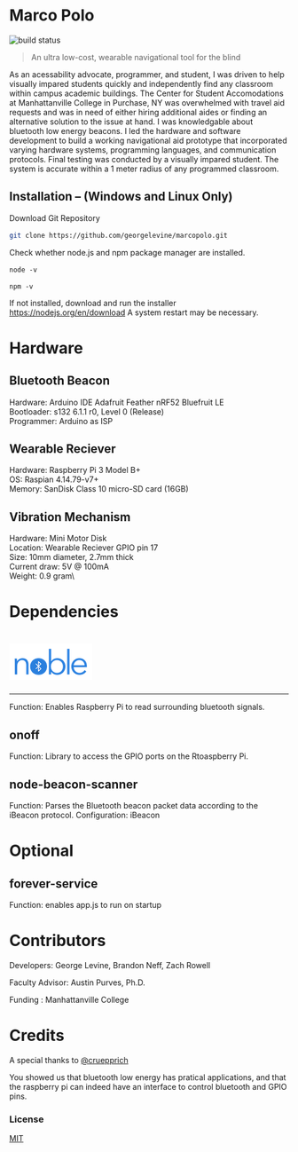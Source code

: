 # Marco Polo
![build status][travis-image]


> An ultra low-cost, wearable navigational tool for the blind

As an acessability advocate, programmer, and student,
I was driven to help visually impared students quickly and independently find any classroom within campus academic buildings. The Center for Student Accomodations at Manhattanville College in Purchase, NY was overwhelmed with travel aid requests and was in need of either hiring additional aides or finding an alternative solution to the issue at hand. I was knowledgable about bluetooth low energy beacons. I led the hardware and software development to build a working navigational aid prototype that incorporated varying hardware systems, programming languages, and communication protocols. Final testing was conducted by a visually impared student. The system is accurate within a 1 meter radius of any programmed classroom.

## Installation – (Windows and Linux Only)

Download Git Repository
```Bash
git clone https://github.com/georgelevine/marcopolo.git
```

Check whether node.js and npm package manager are installed.
```
node -v
```
```
npm -v
```
If not installed, download and run the installer https://nodejs.org/en/download
A system restart may be necessary.

# Hardware

Bluetooth Beacon
--------------------
Hardware: Arduino IDE Adafruit Feather nRF52 Bluefruit LE\
Bootloader: s132 6.1.1 r0, Level 0 (Release)\
Programmer: Arduino as ISP

Wearable Reciever
----------------
Hardware: Raspberry Pi 3 Model B+\
OS: Raspian 4.14.79-v7+\
Memory: SanDisk Class 10 micro-SD card (16GB)

Vibration Mechanism
----------------
Hardware: Mini Motor Disk\
Location: Wearable Reciever GPIO pin 17\
Size: 10mm diameter, 2.7mm thick\
Current draw: 5V @ 100mA\
Weight: 0.9 gram\

Dependencies
=============

# ![noble](assets/noble-logo.png)
 --------------------
 Function: Enables Raspberry Pi to read surrounding bluetooth signals.

 onoff
 -------------
 Function: Library to access the GPIO ports on the Rtoaspberry Pi.

 node-beacon-scanner
------------------
Function: Parses the Bluetooth beacon packet data according to the iBeacon protocol.
Configuration: iBeacon

# Optional

forever-service
----------------
Function: enables app.js to run on startup




# Contributors

Developers: George Levine, Brandon Neff, Zach Rowell

Faculty Advisor:  Austin Purves, Ph.D.

Funding : Manhattanville College

# Credits

A special thanks to [@cruepprich](https://github.com/cruepprich/gateOpener)

You showed us that bluetooth low energy has pratical applications, and that the raspberry pi can indeed have an interface to control bluetooth and GPIO pins.

### License
[MIT](./LICENSE)

[travis-image]: https://img.shields.io/travis/image-js/image-js/master.svg?style=flat-square
